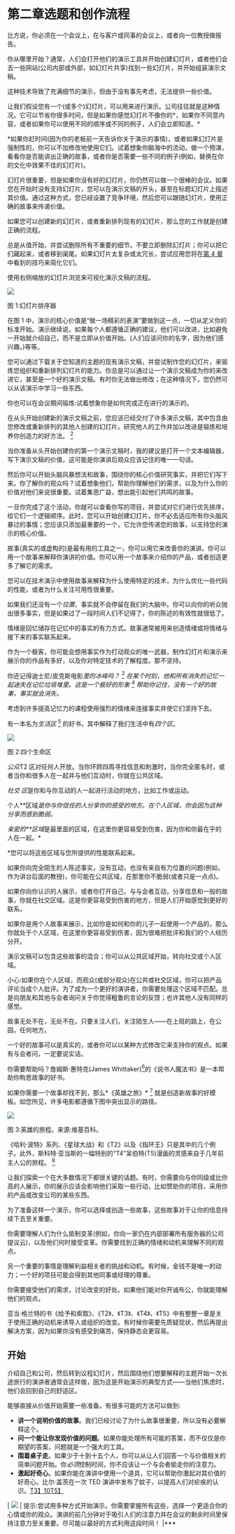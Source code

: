 # 第二章选题和创作流程

比方说，你必须在一个会议上，在与客户或同事的会议上，或者向一位教授做报告。

你从哪里开始？通常，人们会打开他们的演示工具并开始创建幻灯片，或者他们会去一些网站(公司内部或外部，如幻灯片共享)找到一些幻灯片，并开始组装演示文稿。

这种技术导致了充满细节的演示，但由于没有事先考虑，无法提供一些价值。

让我们假设您有一个(或多个)幻灯片，可以用来进行演示。公司往往就是这种情况。它可以节省你很多时间，但是如果你感觉幻灯片不像你的*，如果你不同意内容，或者如果你可以使用不同的顺序或不同的例子，人们会立即知道。*

 *如果你赶时间(因为你的老板前一天告诉你关于演示的事情)，或者如果幻灯片是强制性的，你可以不加修改地使用它们。试着想象你脑海中的流动，做一个预演，看看你是否能讲出正确的故事，或者你是否需要一些不同的例子(例如，替换在你的文化中效果不佳的幻灯片)。

幻灯片很重要，但是如果你没有好的幻灯片，你仍然可以做一个很棒的会议。如果您在开始时没有支持幻灯片，您可以在演示文稿的开头，甚至在标题幻灯片上描述其价值。通过这种方式，您已经设置了竞争环境，然后您可以跟随幻灯片，使用正确的故事来传递价值。

如果您可以创建新的幻灯片，或者重新排列现有的幻灯片，那么您的工作就是创建正确的流程。

总是从值开始，并尝试删除所有不重要的细节。不要立即删除幻灯片；你可以把它们藏起来，或者移到阑尾。如果幻灯片太复杂或太冗长，尝试应用您将在[第 4 章](4.html#_Chapter_4_Preparing)中看到的技巧来简化它们。

使用右侧缩放的幻灯片浏览来可视化演示文稿的流程。

![](img/image004.jpg)

图 1:幻灯片排序器

在图 1 中，演示的核心价值是“做一场精彩的表演”要做到这一点，一切从定义你的标准开始。演示继续说，如果每个人都遵循正确的建议，他们可以改进，比如避免一开始就介绍自己，而不是立即从价值开始。(人们应该问你的名字，因为他们感兴趣。)等等。

您可以通过下载关于您知道的主题的现有演示文稿，并尝试制作您的幻灯片，来锻炼您组织和重新排列幻灯片的能力。你总是可以通过让一个演示文稿成为你的来改进它，甚至是一个好的演示文稿。有时你无法做出修改；在这种情况下，您仍然可以从该演示中学习一些东西。

你也可以在会议期间锻炼:试着想象你是如何完成正在进行的演示的。

在从头开始创建新的演示文稿之前，您应该已经交付了许多演示文稿，其中包含由您修改或重新排列的其他人创建的幻灯片。研究他人的工作并加以改进是锻炼和培养你创造力的好方法。 [<sup>2</sup>](Public_Speaking_for_Geeks_0012.htm#_ftn2)

当你准备从头开始创建你的第一个演示文稿时，我的建议是打开一个文本编辑器，写下演示文稿的价值，这可能是你演讲后观众应该记住的唯一一句话。

然后你可以开始头脑风暴想法和故事，围绕你的核心价值研究事实，并把它们写下来。你了解你的观众吗？试着想象他们，帮助你理解他们的需求，以及为什么你的价值对他们来说很重要。试着集思广益，想出能引起他们共鸣的故事。

一旦你完成了这个活动，你就可以查看你写的项目，并尝试对它们进行优先排序，给它们一个逻辑顺序。此时，您可以开始创建幻灯片。你不必去适应所有你头脑风暴过的事情；您应该只添加最重要的一个，它允许您传递您的故事，以支持您的演示的核心价值。

故事(真实的或虚构的)是最有用的工具之一，你可以用它来改善你的演讲。你可以用一个故事来解释你演讲的价值。你可以用一个故事来介绍你的产品，或者创造更多了解它的需求。

您可以在技术演示中使用故事来解释为什么使用特定的技术，为什么优化一些代码的性能，或者为什么关注可用性很重要。

如果我们还没有一个*位置*，事实就不会停留在我们的大脑中。你可以向你的听众抛出很多事实，但是如果过了一段时间人们不记得了，你的陈述的有效性就很低了。

情绪是回忆储存在记忆中的事实的有力方式。故事通常被用来创造情绪或将情绪与接下来的事实联系起来。

作为一个极客，你可能会想用事实作为打动观众的唯一武器，制作幻灯片和演示来展示你的作品有多好，以及你对特定技术的了解程度。那不坚持。

你还记得迪士尼/皮克斯电影*里的冰峰吗？ [<sup>3</sup>](Public_Speaking_for_Geeks_0012.htm#_ftn3) 在某个时刻，他和所有消失的记忆一起迷失在记忆垃圾堆里。这是一个极好的形象 [<sup>4</sup>](Public_Speaking_for_Geeks_0012.htm#_ftn4) 帮助你记住，没有一个好的故事，事实就会消失。*

考虑到许多提高记忆力的课程使用强烈的情绪来连接事实并使它们坚持下去。

有一本名为*生活区* [<sup>5</sup>](Public_Speaking_for_Geeks_0012.htm#_ftn5) 的好书，其中解释了我们生活中有*四个区*。

![](img/image005.png)

图 2:四个生命区

*公众*T2 区对任何人开放。当你环顾四周寻找信息和刺激时，当你完全匿名时，或者当你和很多人在一起并与他们互动时，你就在公共区域。

*社交* *区*是你和与你互动的人一起进行活动的地方，比如工作或运动。

个人**区域*是你与你信任的人分享你的感受的地方。在个人区域，你会因为这种分享而感到脆弱。*

 *亲密的**区域*是最里面的区域，在这里你更容易受到伤害，因为你和你最在乎的人在一起。*

 *您可以将这些区域与您所提供的性能联系起来。

如果你向完全陌生的人陈述事实，没有互动，也没有来自有力位置的问题(例如，作为讲台后面的教授)，你可能在公共区域，在那里你不脆弱(或者只是一点点)。

如果你向你认识的人展示，或者你打开自己，与与会者互动，分享信息和一般的故事，你就在社交区域。这是你更容易受到伤害的地方，但是人们开始感觉到更好的联系。

如果你是用个人故事来展示，比如你是如何和你的儿子一起使用一个产品的，那么你就处于个人区域，在这里你更容易受到伤害，因为很难把批评和我们的个人经历分开。

演示文稿可以包含这些故事的混合；你可以从公共区域开始，转向社交或个人区域。

小心:如果你在个人区域，而观众(或部分观众)在公共或社交区域，你可以把产品评论当成个人批评。为了成为一个更好的演讲者，你需要处理这个区域不匹配。总是向朋友和其他与会者询问关于你觉得粗鲁的言论的反馈；也许其他人没有同样的感觉。

故事无处不在，无处不在。只要关注人们，关注陌生人——在上班的路上，在公园，任何地方。

一个好的故事可以是真实的，或者你可以以某种方式修改它来支持你的观点。如果有与会者问，一定要说实话。

你需要帮助吗？詹姆斯·惠特克(James Whittaker)[<sup>6</sup>](Public_Speaking_for_Geeks_0012.htm#_ftn6)的《说书人魔法书》是一本帮助你构思故事的好书。

如果你需要一个故事却找不到，那么*《英雄之旅》* [<sup>7</sup>](Public_Speaking_for_Geeks_0012.htm#_ftn7) 就是创造新故事的好模板。如您所见，许多电影都遵循下图中突出显示的路径。

![](img/image006.png)

图 3:英雄的旅程。来源:维基百科。

《哈利·波特》系列、《星球大战》和《T2》以及《指环王》只是其中的几个例子。此外，斯科特·亚当斯的一幅特别的“T4”呆伯特(T5)漫画的灵感来自于几年前主人公的旅程。 [<sup>8</sup>](Public_Speaking_for_Geeks_0012.htm#_ftn8)

让我们探索一个在大多数情况下都很关键的话题。有时，你需要向与你同级或比你高的人展示，你的展示应该会影响他们采取一些行动，比如赞助你的项目、采用你的产品或改变公司的某些东西。

为了准备这样一个演示，你可以选择或创造一些故事，这些故事对于让你的信息持续下去至关重要。

你需要理解人们为什么抵制变革(例如，你向一家仍在内部部署所有服务器的公司提议云)，以及他们何时接受变革。你需要找到正确的情绪和动机来理解不同的观点。

另一个重要的事情是理解利益相关者的挑战和动机。有时候，金钱不是唯一的动力；一个好的项目可能会得到其他同事或经理的尊重。

你需要接受他们的需求，讨论改变的好处。如果他们能对你开诚布公，你就能理解他们的观点。

亚当·格兰特的书《给予和索取》、《T2》、《T3》、《T4》、《T5》中有整整一章是关于使用正确的动机来诱导人或组织的改变。有时候你需要先质疑现状，然后再提出解决方案，因为如果你没有感受到痛苦，保持静态会更容易。

## 开始

介绍自己和公司，然后转到议程幻灯片，然后围绕他们想要解释的主题开始一次长途旅行的演讲者通常会这样做，因为这是开始演示的典型方式——当他们焦虑时，他们会回到自己的舒适区。

能够直接从价值开始需要一些准备。有很多可能的方法可以做到:

*   **讲一个说明价值的故事**。我们已经讨论了为什么故事很重要，所以没有必要解释这个。
*   **问一个能让你发现价值的问题**。如果你能处理所有可能的答案，而不仅仅是你期望的答案，问题就是一个强大的工具。
*   **围着桌子走**。如果少于十到十五个人，你可以从让人们回答一个与价值相关的简单问题开始。你*必须*控制时间，你不应该让一个与会者偷走你的注意力。
*   **激起好奇心**。如果你能在演讲中使用一个道具，它可以帮助你激起对其价值的好奇心。比尔·盖茨在一次 TED 演讲中发布了蚊子，以提高人们对疟疾的认识。[T3】10T5】](Public_Speaking_for_Geeks_0012.htm#_ftn10)

| ![](img/tip.png) | 提示:尝试用多种方式开始演示。你需要掌握所有这些，选择一个更适合你的心情或你的观众。演讲的前几分钟对于吸引人们的注意力并在会议的剩余时间里保持注意力至关重要。尽可能以最好的方式利用这段时间！ |***